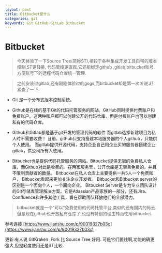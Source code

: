 ```yaml
---
layout: post
title: Bitbucket是什么
categories: git
keywords: Git GitHub GitLab Bitbucket
---
```


# Bitbucket

> 今天体验了一下Source Tree(简称ST),相较于各种集成开发工具自带的版本控制,ST更轻量,
代码管控更直观.它还能绑定github ,gitlab,bitbucket账号.方便账号下的远程代码仓库统一管理.

> 之前安装过gitlab,还有刚刚体验过的gogs,而bitbucket却是第一次听说.赶紧查了一下.


* Git 是一个分布式版本控制系统。
* Github是在线的基于Git的代码托管服务的网站，GitHub同时提供付费账户和免费账户。这两种账户都可以创建公开的代码仓库，但是付费账户也可以创建私有的代码仓库。

* Github和Gitlab都是基于git开发的管理代码的软件
而gitlab选择新建项目为私人时不需要收费！
目前，github只支持搭建本地服务器的个人github，只能供个人使用。 而gitlab提供开源代码，支持企业自己用企业买的服务器搭建企业gitlab，供公司所有人使用。

* Bitbucket也是提供代码托管服务的网站。Bitbucket提供无限的免费私人仓库，而Github对此是收费的。在两家服务里，公开仓库是无限且免费的，并且不限制贡献者的数量。
Bitbucket在私人仓库上主要提供一共5人一个免费账户，
Bitbucket看起来更加关注企业开发者。
Bitbucket和Bitbucket server的区别是一个面向个人，一个面向企业。
Bitbucket Server是专为专业团队设计的Git存储库管理解决方案。它是Atlassian产品家族的一部分，还有Jira、Confluence和许多其他工具，旨在帮助团队释放他们的全部潜力。

> bitbucket就是一个"可以"免费使用的代码托管平台,类似的还有国内的码云.但是现在github也开放私有仓库了,也没有特别的理由转而使用bitbucket.


参考连接 [https://www.jianshu.com/p/90019327b03c](https://www.jianshu.com/p/90019327b03c)



更新:有人说 GitKraken ,Fork 比 Source Tree 好用. 可是它们要钱啊,功能的确更强大,但是轻度使用还是ST比较.
